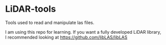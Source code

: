 # LiDAR-tools
Tools used to read and manipulate las files.

I am using this repo for learning. If you want a fully developed LiDAR library,
I recommended looking at https://github.com/libLAS/libLAS
